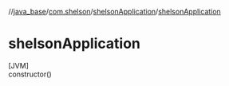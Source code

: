 //[java_base](../../../index.md)/[com.shelson](../index.md)/[shelsonApplication](index.md)/[shelsonApplication](-shelson-application.md)

# shelsonApplication

[JVM]\
constructor()
